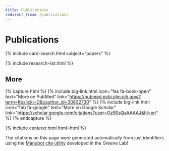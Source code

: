 ```yaml
---
title: Publications
redirect_from: /publications
---
```


# <i class="fas fa-microscope"></i>Publications



<!-- section break -->

{% include card-search.html subject="papers" %}

<!-- the research-list.html file defiles the structure of the paper presented--> 
<!-- Change this html file for the style-->
{% include research-list.html %}

<!-- section break -->

## More

{% capture html %}
{%
  include big-link.html
  icon="fas fa-book-open"
  text="More on PubMed"
  link="https://pubmed.ncbi.nlm.nih.gov/?term=Koslicki+D&cauthor_id=30832730"
%}
{%
  include big-link.html
  icon="fab fa-google"
  text="More on Google Scholar"
  link="https://scholar.google.com/citations?user=Oz90sQsAAAAJ&hl=en"
%}
{% endcapture %}

{% include centerer.html html=html %}

The citations on this page were generated automatically from just identifiers using the [Manubot cite utility](https://github.com/manubot/manubot#cite) developed in the Greene Lab!

